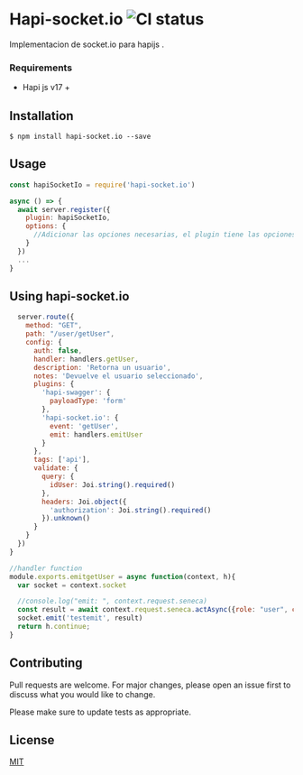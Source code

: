 # Hapi-socket.io ![CI status](https://img.shields.io/badge/build-passing-brightgreen.svg)

Implementacion de socket.io para hapijs .

### Requirements
* Hapi js v17 +

## Installation
`$ npm install hapi-socket.io --save`

## Usage

```js
const hapiSocketIo = require('hapi-socket.io')

async () => {
  await server.register({
    plugin: hapiSocketIo,
    options: {
      //Adicionar las opciones necesarias, el plugin tiene las opciones por defecto de socket.io las cuales puede ver en https://socket.io/docs/server-api/#new-server-httpserver-options
    }
  })
  ...
}
```

## Using hapi-socket.io
```js
  server.route({
    method: "GET",
    path: "/user/getUser",
    config: {
      auth: false,
      handler: handlers.getUser,
      description: 'Retorna un usuario',
      notes: 'Devuelve el usuario seleccionado',
      plugins: {
        'hapi-swagger': {
          payloadType: 'form'
        },
        'hapi-socket.io': {
          event: 'getUser',
          emit: handlers.emitUser
        }
      },
      tags: ['api'],
      validate: {
        query: {
          idUser: Joi.string().required()
        },
        headers: Joi.object({
          'authorization': Joi.string().required()
        }).unknown()
      }
    }
  })
}

//handler function
module.exports.emitgetUser = async function(context, h){
  var socket = context.socket

  //console.log("emit: ", context.request.seneca)
  const result = await context.request.seneca.actAsync({role: "user", cmd: "getUser", payload : context.data, token : ""});
  socket.emit('testemit', result)
  return h.continue;
}
```

## Contributing
Pull requests are welcome. For major changes, please open an issue first to discuss what you would like to change.

Please make sure to update tests as appropriate.

## License
[MIT](https://choosealicense.com/licenses/mit/)
